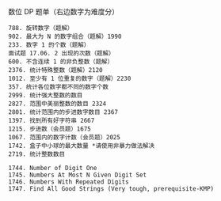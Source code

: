 数位 DP 题单（右边数字为难度分）

    788. 旋转数字（题解）
    902. 最大为 N 的数字组合（题解）1990
    233. 数字 1 的个数（题解）
    面试题 17.06. 2 出现的次数（题解）
    600. 不含连续 1 的非负整数（题解）
    2376. 统计特殊整数（题解）2120
    1012. 至少有 1 位重复的数字（题解）2230
    357. 统计各位数字都不同的数字个数
    2999. 统计强大整数的数目
    2827. 范围中美丽整数的数目 2324
    2801. 统计范围内的步进数字数目 2367
    1397. 找到所有好字符串 2667
    1215. 步进数（会员题）1675
    1067. 范围内的数字计数（会员题）2025
    1742. 盒子中小球的最大数量 *请使用非暴力做法解决
    2719. 统计整数数目
    
    1744. Number of Digit One
    1745. Numbers At Most N Given Digit Set
    1746. Numbers With Repeated Digits
    1747. Find All Good Strings (Very tough, prerequisite-KMP)
